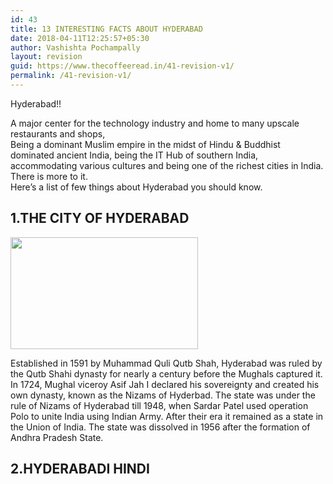 ```yaml
---
id: 43
title: 13 INTERESTING FACTS ABOUT HYDERABAD
date: 2018-04-11T12:25:57+05:30
author: Vashishta Pochampally
layout: revision
guid: https://www.thecoffeeread.in/41-revision-v1/
permalink: /41-revision-v1/
---
```

Hyderabad!!

A major center for the technology industry and home to many upscale restaurants and shops,  
Being a dominant Muslim empire in the midst of Hindu & Buddhist dominated ancient India, being the IT Hub of southern India, accommodating various cultures and being one of the richest cities in India. There is more to it.  
Here’s a list of few things about Hyderabad you should know.

## 1.THE CITY OF HYDERABAD

<img class="alignnone size-medium wp-image-42" src="https://www.thecoffeeread.in/wp-content/uploads/2018/04/hyd-300x179.jpg" alt="" width="300" height="179" srcset="https://www.thecoffeeread.in/wp-content/uploads/2018/04/hyd-300x179.jpg 300w, https://www.thecoffeeread.in/wp-content/uploads/2018/04/hyd-768x459.jpg 768w, https://www.thecoffeeread.in/wp-content/uploads/2018/04/hyd-1024x612.jpg 1024w" sizes="(max-width: 300px) 100vw, 300px" /> 

Established in 1591 by Muhammad Quli Qutb Shah, Hyderabad was ruled by the Qutb Shahi dynasty for nearly a century before the Mughals captured it. In 1724, Mughal viceroy Asif Jah I declared his sovereignty and created his own dynasty, known as the Nizams of Hyderbad. The state was under the rule of Nizams of Hyderabad till 1948, when Sardar Patel used operation Polo to unite India using Indian Army. After their era it remained as a state in the Union of India. The state was dissolved in 1956 after the formation of Andhra Pradesh State.

## 2.HYDERABADI HINDI